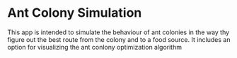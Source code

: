 # Ant Colony Simulation
This app is intended to simulate the behaviour of ant colonies in the way thy figure out the best route from the colony and to a food source.
It includes an option for visualizing the ant conlony optimization algorithm
